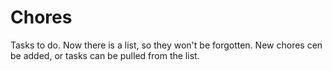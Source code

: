 # Chores

Tasks to do. Now there is a list, so they won't be forgotten.
New chores cen be added, or tasks can be pulled from the list. 
